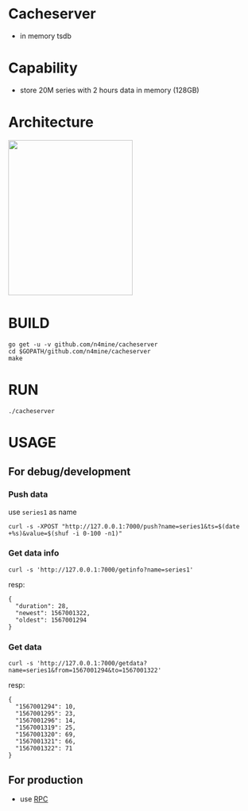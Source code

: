 # Cacheserver

* in memory tsdb

# Capability

* store 20M series with 2 hours data in memory (128GB)

# Architecture

<img width="250" height="312" src="https://n4mine.github.io/img/cacheserver.png"/>



# BUILD

```
go get -u -v github.com/n4mine/cacheserver
cd $GOPATH/github.com/n4mine/cacheserver
make
```

# RUN

```
./cacheserver
```

# USAGE

## For debug/development

### Push data

use `series1` as name

```
curl -s -XPOST "http://127.0.0.1:7000/push?name=series1&ts=$(date +%s)&value=$(shuf -i 0-100 -n1)"
```

### Get data info

```
curl -s 'http://127.0.0.1:7000/getinfo?name=series1'
```

resp:

```
{
  "duration": 28,
  "newest": 1567001322,
  "oldest": 1567001294
}
```

### Get data

```
curl -s 'http://127.0.0.1:7000/getdata?name=series1&from=1567001294&to=1567001322'
```

resp:

```
{
  "1567001294": 10,
  "1567001295": 23,
  "1567001296": 14,
  "1567001319": 25,
  "1567001320": 69,
  "1567001321": 66,
  "1567001322": 71
}

```

## For production

* use [RPC](./rpc/cacheserver.go)
